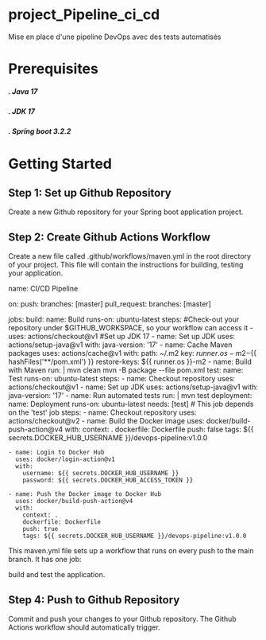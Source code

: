 # project_Pipeline_ci_cd
Mise en place d'une pipeline DevOps avec des tests automatisés

# Prerequisites
##### . Java 17
##### . JDK 17
##### . Spring boot 3.2.2
# Getting Started
## Step 1: Set up Github Repository
Create a new Github repository for your Spring boot application project.
## Step 2: Create Github Actions Workflow
Create a new file called .github/workflows/maven.yml in the root directory of your project. This file will contain the instructions for building, testing your application.

 name: CI/CD Pipeline

on:
  push:
    branches: [master]
  pull_request:
    branches: [master]

jobs:
  build:
    name: Build
    runs-on: ubuntu-latest
    steps:
      #Check-out your repository under $GITHUB_WORKSPACE, so your workflow can access it
      - uses: actions/checkout@v1
      #Set up JDK 17
      - name: Set up JDK
        uses: actions/setup-java@v1
        with:
          java-version: '17'
      - name: Cache Maven packages
        uses: actions/cache@v1
        with:
          path: ~/.m2
          key: ${{ runner.os }}-m2-${{ hashFiles('**/pom.xml') }}
          restore-keys: ${{ runner.os }}-m2
      - name: Build with Maven
        run: |
          mvn clean
          mvn -B package --file pom.xml
  test:
    name: Test
    runs-on: ubuntu-latest
    steps:
      - name: Checkout repository
        uses: actions/checkout@v1
      - name: Set up JDK
        uses: actions/setup-java@v1
        with:
          java-version: '17'
      - name: Run automated tests
        run: |
          mvn test
  deployment:
    name: Deployment
    runs-on: ubuntu-latest
    needs: [test] # This job depends on the 'test' job
    steps:
    - name: Checkout repository
      uses: actions/checkout@v2
    - name: Build the Docker image
      uses: docker/build-push-action@v4
      with:
        context: .
        dockerfile: Dockerfile
        push: false
        tags: ${{ secrets.DOCKER_HUB_USERNAME }}/devops-pipeline:v1.0.0

    - name: Login to Docker Hub
      uses: docker/login-action@v1
      with:
        username: ${{ secrets.DOCKER_HUB_USERNAME }}
        password: ${{ secrets.DOCKER_HUB_ACCESS_TOKEN }}

    - name: Push the Docker image to Docker Hub
      uses: docker/build-push-action@v4
      with:
        context: .
        dockerfile: Dockerfile
        push: true
        tags: ${{ secrets.DOCKER_HUB_USERNAME }}/devops-pipeline:v1.0.0

This maven.yml file sets up a workflow that runs on every push to the main branch. It has one job:

build and test the application.

## Step 4: Push to Github Repository
Commit and push your changes to your Github repository. The Github Actions workflow should automatically trigger.
